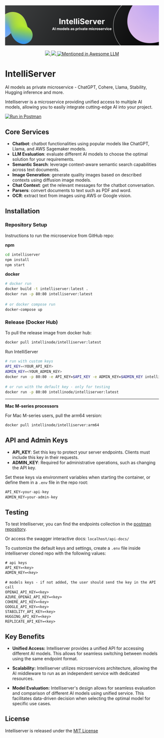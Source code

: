<p align="center">
<img src="images/server-header.png" width="600em">
</p>
<p align="center">
<a href="https://discord.gg/VYgCh2p3Ww" alt="discord" target="_blank">
    <img src="https://img.shields.io/badge/Discord-Community-light?style=flat-square" />
</a>


<a href="https://hub.docker.com/r/intellinode/intelliserver" alt="docker image" target="_blank">
    <img src="https://img.shields.io/docker/pulls/intellinode/intelliserver?style=flat-square" />
</a>


<a href="https://github.com/Hannibal046/Awesome-LLM" target="_blank">
     <img src="https://awesome.re/mentioned-badge.svg" alt="Mentioned in Awesome LLM">
</a>

</p>

# IntelliServer
AI models as private microservice - ChatGPT, Cohere, Llama, Stability, Hugging inference and more.

Intelliserver is a microservice providing unified access to multiple AI models, allowing you to easily integrate cutting-edge AI into your project.

[![Run in Postman](https://run.pstmn.io/button.svg)](https://god.gw.postman.com/run-collection/29770592-caa8dae9-7eea-46a6-b64c-ada5c07be9f4?action=collection%2Ffork&source=rip_markdown&collection-url=entityId%3D29770592-caa8dae9-7eea-46a6-b64c-ada5c07be9f4%26entityType%3Dcollection%26workspaceId%3D0b88b327-c88a-4050-a084-cd4486f86b68#?env%5Bintelliserver-showcase%5D=W3sia2V5IjoidXJsIiwidmFsdWUiOiIiLCJlbmFibGVkIjp0cnVlLCJ0eXBlIjoiZGVmYXVsdCIsInNlc3Npb25WYWx1ZSI6IiIsInNlc3Npb25JbmRleCI6MH1d)

## Core Services

- **Chatbot**: chatbot functionalities using popular models like ChatGPT, Llama, and AWS Sagemaker models.
- **LLM Evaluation**: evaluate different AI models to choose the optimal solution for your requirements.
- **Semantic Search**: leverage context-aware semantic search capabilities across text documents.
- **Image Generation**: generate quality images based on described contexts using diffusion image models.
- **Chat Context**: get the relevant messages for the chatbot conversation.
- **Parsers**: convert documents to text such as PDF and word.
- **OCR**: extract text from images using AWS or Google vision.

## Installation

### Repository Setup
Instructions to run the microservice from GitHub repo:

**npm**
```bash
cd intelliserver
npm install
npm start
```

**docker**

```bash
# docker run
docker build -t intelliserver:latest .
docker run -p 80:80 intelliserver:latest

# or docker compose run
docker-compose up
```

### Release (Docker Hub)
To pull the release image from docker hub:
```bash
docker pull intellinode/intelliserver:latest
```
Run IntelliServer
```bash
# run with custom keys
API_KEY=<YOUR_API_KEY>
ADMIN_KEY=<YOUR_ADMIN_KEY>
docker run -p 80:80 -e API_KEY=$API_KEY -e ADMIN_KEY=$ADMIN_KEY intellinode/intelliserver:latest

# or run with the default key - only for testing
docker run -p 80:80 intellinode/intelliserver:latest
```

-----
**Mac M-series processors**

For Mac M-series users, pull the arm64 version:
```bash
docker pull intellinode/intelliserver:arm64
```

## API and Admin Keys
- **API_KEY**: Set this key to protect your server endpoints. Clients must include this key in their requests.
- **ADMIN_KEY**: Required for administrative operations, such as changing the API key.

Set these keys via environment variables when starting the container, or define them in a `.env` file in the repo root:
```python
API_KEY=your-api-key
ADMIN_KEY=your-admin-key
```

## Testing

To test Intelliserver, you can find the endpoints collection in the [postman repository](https://github.com/intelligentnode/IntelliServer/tree/main/postman).

Or access the swagger interactive docs: `localhost/api-docs/`

To customize the default keys and settings, create a `.env` file inside intelliserver cloned repo with the following values:
```
# api keys
API_KEY=<key>
ADMIN_KEY=<key>

# models keys - if not added, the user should send the key in the API call
OPENAI_API_KEY=<key>
AZURE_OPENAI_API_KEY=<key>
COHERE_API_KEY=<key>
GOOGLE_API_KEY=<key>
STABILITY_API_KEY=<key>
HUGGING_API_KEY=<key>
REPLICATE_API_KEY=<key>
```

## Key Benefits

- **Unified Access:** Intelliserver provides a unified API for accessing different AI models. This allows for seamless switching between models using the same endpoint format.

- **Scalability:** Intelliserver utilizes microservices architecture, allowing the AI middleware to run as an independent service with dedicated resources.

- **Model Evaluation:** Intelliserver's design allows for seamless evaluation and comparison of different AI models using unified service. This facilitates data-driven decision when selecting the optimal model for specific use cases.

## License
Intelliserver is released under the [MIT License](https://github.com/intelligentnode/IntelliServer/blob/main/LICENSE)
